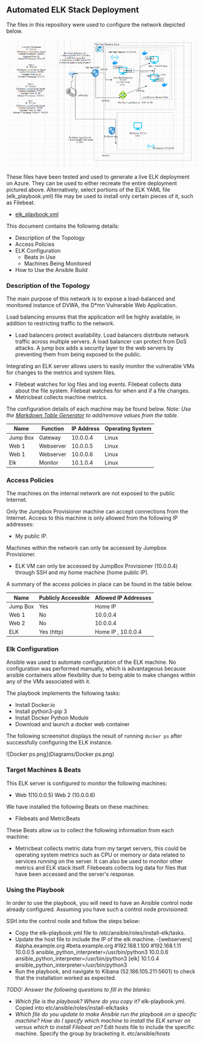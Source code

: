 ## Automated ELK Stack Deployment

The files in this repository were used to configure the network depicted below.

![Network Diagram](Diagrams/NetworkDiagram.png)

These files have been tested and used to generate a live ELK deployment on Azure. They can be used to either recreate the entire deployment pictured above. Alternatively, select portions of the ELK YAML file (elk_playbook.yml) file may be used to install only certain pieces of it, such as Filebeat.

  - [elk_playbook.yml](Ansible/elk_playook.yml)

This document contains the following details:
- Description of the Topology
- Access Policies
- ELK Configuration
  - Beats in Use
  - Machines Being Monitored
- How to Use the Ansible Build


### Description of the Topology

The main purpose of this network is to expose a load-balanced and monitored instance of DVWA, the D*mn Vulnerable Web Application.

Load balancing ensures that the application will be highly available, in addition to restricting traffic to the network.
- Load balancers protect availability. Load balancers distribute network traffic across multiple servers. A load balancer can protect from DoS attacks. A jump box adds a security layer to the web servers by preventing them from being exposed to the public. 

Integrating an ELK server allows users to easily monitor the vulnerable VMs for changes to the metrics and system files.
- Filebeat watches for log files and log events. Filebeat collects data about the file system. Filebeat watches for when and if a file changes.
- Metricbeat collects machine metrics. 

The configuration details of each machine may be found below.
_Note: Use the [Markdown Table Generator](http://www.tablesgenerator.com/markdown_tables) to add/remove values from the table_.

| Name     | Function | IP Address | Operating System |
|----------|----------|------------|------------------|
| Jump Box | Gateway  | 10.0.0.4   | Linux            |
| Web 1    | Webserver| 10.0.0.5   | Linux            |
| Web 1    | Webserver| 10.0.0.6   | Linux            |
| Elk      | Monitor  | 10.1.0.4   | Linux            |

### Access Policies

The machines on the internal network are not exposed to the public Internet. 

Only the Jumpbox Provisioner machine can accept connections from the Internet. Access to this machine is only allowed from the following IP addresses:
- My public IP. 

Machines within the network can only be accessed by Jumpbox Provisioner.
- ELK VM can only be accessed by JumpBox Provisioner (10.0.0.4) through SSH and my home machine (home public IP). 

A summary of the access policies in place can be found in the table below.

| Name     | Publicly Accessible | Allowed IP Addresses |
|----------|---------------------|----------------------|
| Jump Box | Yes                 |  Home IP             |
| Web 1    | No                  |  10.0.0.4            |        
| Web 2    | No                  |  10.0.0.4            |        
| ELK      | Yes (http)          |  Home IP , 10.0.0.4  |                

### Elk Configuration

Ansible was used to automate configuration of the ELK machine. No configuration was performed manually, which is advantageous because ansible containers allow flexibility due to being able to make changes within any of the VMs associated with it. 

The playbook implements the following tasks:
- Install Docker.io
- Install python3-pip 3
- Install Docker Python Module
- Download and launch a docker web container

The following screenshot displays the result of running `docker ps` after successfully configuring the ELK instance.

![Docker ps.png](Diagrams/Docker ps.png)

### Target Machines & Beats
This ELK server is configured to monitor the following machines:
- Web 1(10.0.0.5) Web 2 (10.0.0.6)

We have installed the following Beats on these machines:
- Filebeats and MetricBeats

These Beats allow us to collect the following information from each machine:
- Metricbeat collects metric data from my target servers, this could be operating system metrics such as CPU or memory or data related to services running on the server. It can also be used to monitor other metrics and ELK stack itself. Filebeeats collects log data for files that have been accessed and the server's response. 

### Using the Playbook
In order to use the playbook, you will need to have an Ansible control node already configured. Assuming you have such a control node provisioned: 

SSH into the control node and follow the steps below:
- Copy the elk-playbook.yml file to /etc/ansible/roles/install-elk/tasks.
- Update the host file to include the IP of the elk machine. 
  -[webservers]
    #alpha.example.org
    #beta.example.org
    #192.168.1.100
    #192.168.1.11
    10.0.0.5 ansible_python_interpreter=/usr/bin/python3
    10.0.0.6 ansible_python_interpreter=/usr/bin/python3
    [elk]
    10.1.0.4 ansible_python_interpreter=/usr/bin/python3
- Run the playbook, and navigate to Kibana (52.186.105.211:5601) to check that the installation worked as expected.

_TODO: Answer the following questions to fill in the blanks:_
- _Which file is the playbook? Where do you copy it?_ elk-playbook.yml. Copied into etc/ansible/roles/install-elk/tasks
- _Which file do you update to make Ansible run the playbook on a specific machine? How do I specify which machine to install the ELK server on versus which to install Filebeat on?_ Edit hosts file to include the specific machine. Specify the group by bracketing it. etc/ansible/hosts



